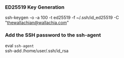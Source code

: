 ### ED25519 Key Generation
ssh-keygen -o -a 100 -t ed25519 -f ~/.ssh/id_ed25519 -C "thewallachian@wallachia.com"

### Add the SSH password to the ssh-agent
eval `ssh-agent`   
ssh-add /home/user/.ssh/id_rsa

## #
